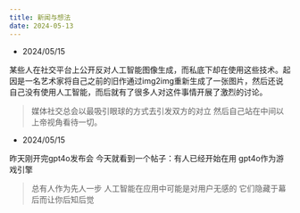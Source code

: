 ```yaml
---
title: 新闻与想法
date: 2024-05-13
---
```


- 2024/05/15

某些人在社交平台上公开反对人工智能图像生成，而私底下却在使用这些技术。起因是一名艺术家将自己之前的旧作通过img2img重新生成了一张图片，然后还说自己没有使用人工智能，而后就有了很多人对这件事情开展了激烈的讨论。

> 媒体社交总会以最吸引眼球的方式去引发双方的对立 然后自己站在中间以上帝视角看待一切。

- 2024/05/15

昨天刚开完gpt4o发布会 今天就看到一个帖子：有人已经开始在用 gpt4o作为游戏引擎

> 总有人作为先人一步
> 人工智能在应用中可能是对用户无感的 它们隐藏于幕后而让你后知后觉
